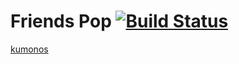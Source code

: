 # Friends Pop [![Build Status](https://travis-ci.org/kumonos/whoswhoplus.svg?branch=master)](https://travis-ci.org/kumonos/whoswhoplus)

[kumonos](http://kumonos.jp/)
